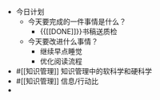 - 今日计划
    - 今天要完成的一件事情是什么？
        - {{[[DONE]]}}书稿送质检
    - 今天要改进什么事情？
        - 继续早点睡觉
        - 优化阅读流程
- #[[知识管理]] 知识管理中的软科学和硬科学
- #[[知识管理]] 信息/行动比
- 
